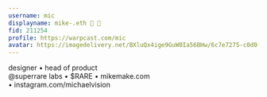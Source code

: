 ```yaml
---
username: mic
displayname: mike-.eth 🪸 💎
fid: 211254
profile: https://warpcast.com/mic
avatar: https://imagedelivery.net/BXluQx4ige9GuW0Ia56BHw/6c7e7275-c0d0-474f-dab5-1b6455ca2100/original
---
```

designer • head of product   
@superrare labs • $RARE • mikemake.com  
• instagram.com/michaelvision  
